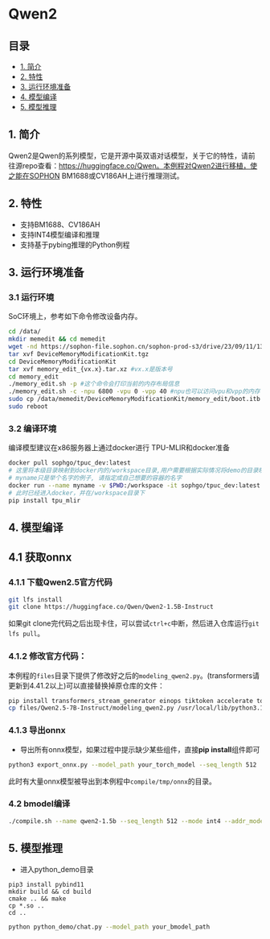 # Qwen2

## 目录
  - [1. 简介](#1-简介)
  - [2. 特性](#2-特性)
  - [3. 运行环境准备](#3-运行环境准备)
  - [4. 模型编译](#4-模型编译)
  - [5. 模型推理](#5-模型推理)

## 1. 简介
Qwen2是Qwen的系列模型，它是开源中英双语对话模型，关于它的特性，请前往源repo查看：https://huggingface.co/Qwen。本例程对Qwen2进行移植，使之能在SOPHON BM1688或CV186AH上进行推理测试。


## 2. 特性
* 支持BM1688、CV186AH
* 支持INT4模型编译和推理
* 支持基于pybing推理的Python例程

## 3. 运行环境准备

### 3.1 运行环境
SoC环境上，参考如下命令修改设备内存。
```bash
cd /data/
mkdir memedit && cd memedit
wget -nd https://sophon-file.sophon.cn/sophon-prod-s3/drive/23/09/11/13/DeviceMemoryModificationKit.tgz
tar xvf DeviceMemoryModificationKit.tgz
cd DeviceMemoryModificationKit
tar xvf memory_edit_{vx.x}.tar.xz #vx.x是版本号
cd memory_edit
./memory_edit.sh -p #这个命令会打印当前的内存布局信息
./memory_edit.sh -c -npu 6800 -vpu 0 -vpp 40 #npu也可以访问vpu和vpp的内存
sudo cp /data/memedit/DeviceMemoryModificationKit/memory_edit/boot.itb /boot/boot.itb && sync
sudo reboot
```

### 3.2 编译环境
编译模型建议在x86服务器上通过docker进行
TPU-MLIR和docker准备

  ```bash
  docker pull sophgo/tpuc_dev:latest
  # 这里将本级目录映射到docker内的/workspace目录,用户需要根据实际情况将demo的目录映射到docker里面
  # myname只是举个名字的例子, 请指定成自己想要的容器的名字
  docker run --name myname -v $PWD:/workspace -it sophgo/tpuc_dev:latest
  # 此时已经进入docker，并在/workspace目录下
  pip install tpu_mlir
  ```

## 4. 模型编译
## 4.1 获取onnx
### 4.1.1 下载Qwen2.5官方代码

```bash
git lfs install
git clone https://huggingface.co/Qwen/Qwen2-1.5B-Instruct
```
如果git clone完代码之后出现卡住，可以尝试`ctrl+c`中断，然后进入仓库运行`git lfs pull`。

### 4.1.2 修改官方代码：
本例程的`files`目录下提供了修改好之后的`modeling_qwen2.py`。(transformers请更新到4.41.2以上)可以直接替换掉原仓库的文件：

```bash
pip install transformers_stream_generator einops tiktoken accelerate torch==2.0.1+cpu torchvision==0.15.2 transformers==4.41.2
cp files/Qwen2.5-7B-Instruct/modeling_qwen2.py /usr/local/lib/python3.10/dist-packages/transformers/models/qwen2/
```

### 4.1.3 导出onnx
- 导出所有onnx模型，如果过程中提示缺少某些组件，直接**pip install**组件即可

```bash
python3 export_onnx.py --model_path your_torch_model --seq_length 512
```
此时有大量onnx模型被导出到本例程中`compile/tmp/onnx`的目录。

### 4.2 bmodel编译

```bash
./compile.sh --name qwen2-1.5b --seq_length 512 --mode int4 --addr_mode io_alone
```


## 5. 模型推理

- 进入python_demo目录
``` shell
pip3 install pybind11
mkdir build && cd build
cmake .. && make
cp *.so ..
cd ..
```

```bash
python python_demo/chat.py --model_path your_bmodel_path
```



